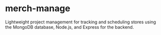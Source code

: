 # merch-manage
Lightweight project management for tracking and scheduling stores using the MongoDB database, Node.js, and Express for the backend.
